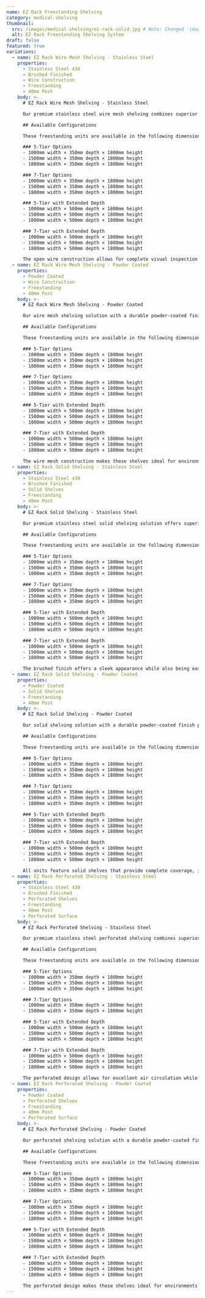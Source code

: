 ```yaml
---
name: EZ Rack Freestanding Shelving
category: medical-shelving
thumbnail:
  src: /images/medical-shelving/ez-rack-solid.jpg # Note: Changed 'image' to 'src' to match example schema
  alt: EZ Rack Freestanding Shelving System
draft: false
featured: true
variations:
  - name: EZ Rack Wire Mesh Shelving - Stainless Steel
    properties:
      - Stainless Steel 430
      - Brushed Finished
      - Wire Construction
      - Freestanding
      - 40mm Post
    body: >-
      # EZ Rack Wire Mesh Shelving - Stainless Steel

      Our premium stainless steel wire mesh shelving combines superior corrosion resistance with maximum ventilation capabilities. Constructed with high-quality Stainless Steel 430 and featuring a professional brushed finish, these shelves are perfect for sterile medical environments requiring optimal airflow.

      ## Available Configurations

      These freestanding units are available in the following dimensions:

      ### 5-Tier Options
      - 1000mm width × 350mm depth × 1800mm height
      - 1500mm width × 350mm depth × 1800mm height
      - 1800mm width × 350mm depth × 1800mm height

      ### 7-Tier Options
      - 1000mm width × 350mm depth × 1800mm height
      - 1500mm width × 350mm depth × 1800mm height
      - 1800mm width × 350mm depth × 1800mm height

      ### 5-Tier with Extended Depth
      - 1000mm width × 500mm depth × 1800mm height
      - 1500mm width × 500mm depth × 1800mm height
      - 1800mm width × 500mm depth × 1800mm height

      ### 7-Tier with Extended Depth
      - 1000mm width × 500mm depth × 1800mm height
      - 1500mm width × 500mm depth × 1800mm height
      - 1800mm width × 500mm depth × 1800mm height

      The open wire construction allows for complete visual inspection of contents and maximum airflow, making these shelves ideal for demanding medical environments.
  - name: EZ Rack Wire Mesh Shelving - Powder Coated
    properties:
      - Powder Coated
      - Wire Construction
      - Freestanding
      - 40mm Post
    body: >-
      # EZ Rack Wire Mesh Shelving - Powder Coated

      Our wire mesh shelving solution with a durable powder-coated finish provides maximum ventilation and visibility while maintaining structural integrity. The open wire design prevents dust buildup and allows for complete air circulation around stored items.

      ## Available Configurations

      These freestanding units are available in the following dimensions:

      ### 5-Tier Options
      - 1000mm width × 350mm depth × 1800mm height
      - 1500mm width × 350mm depth × 1800mm height
      - 1800mm width × 350mm depth × 1800mm height

      ### 7-Tier Options
      - 1000mm width × 350mm depth × 1800mm height
      - 1500mm width × 350mm depth × 1800mm height
      - 1800mm width × 350mm depth × 1800mm height

      ### 5-Tier with Extended Depth
      - 1000mm width × 500mm depth × 1800mm height
      - 1500mm width × 500mm depth × 1800mm height
      - 1800mm width × 500mm depth × 1800mm height

      ### 7-Tier with Extended Depth
      - 1000mm width × 500mm depth × 1800mm height
      - 1500mm width × 500mm depth × 1800mm height
      - 1800mm width × 500mm depth × 1800mm height

      The wire mesh construction makes these shelves ideal for environments where maximum airflow is required or where visual inspection of contents is beneficial.
  - name: EZ Rack Solid Shelving - Stainless Steel
    properties:
      - Stainless Steel 430
      - Brushed Finished
      - Solid Shelves
      - Freestanding
      - 40mm Post
    body: >-
      # EZ Rack Solid Shelving - Stainless Steel

      Our premium stainless steel solid shelving solution offers superior corrosion resistance and a professional brushed finish, making it ideal for medical environments with strict hygiene requirements. Constructed with high-quality Stainless Steel 430 and featuring 40mm posts, these shelves provide exceptional durability and stability.

      ## Available Configurations

      These freestanding units are available in the following dimensions:

      ### 5-Tier Options
      - 1000mm width × 350mm depth × 1800mm height
      - 1500mm width × 350mm depth × 1800mm height
      - 1800mm width × 350mm depth × 1800mm height

      ### 7-Tier Options
      - 1000mm width × 350mm depth × 1800mm height
      - 1500mm width × 350mm depth × 1800mm height
      - 1800mm width × 350mm depth × 1800mm height

      ### 5-Tier with Extended Depth
      - 1000mm width × 500mm depth × 1800mm height
      - 1500mm width × 500mm depth × 1800mm height
      - 1800mm width × 500mm depth × 1800mm height

      ### 7-Tier with Extended Depth
      - 1000mm width × 500mm depth × 1800mm height
      - 1500mm width × 500mm depth × 1800mm height
      - 1800mm width × 500mm depth × 1800mm height

      The brushed finish offers a sleek appearance while also being easy to clean and maintain in medical environments.
  - name: EZ Rack Solid Shelving - Powder Coated
    properties:
      - Powder Coated
      - Solid Shelves
      - Freestanding
      - 40mm Post
    body: >-
      # EZ Rack Solid Shelving - Powder Coated

      Our solid shelving solution with a durable powder-coated finish provides a robust and reliable storage option for medical environments. Featuring 40mm posts for stability, these shelves are available in multiple configurations to suit your specific requirements.

      ## Available Configurations

      These freestanding units are available in the following dimensions:

      ### 5-Tier Options
      - 1000mm width × 350mm depth × 1800mm height
      - 1500mm width × 350mm depth × 1800mm height
      - 1800mm width × 350mm depth × 1800mm height

      ### 7-Tier Options
      - 1000mm width × 350mm depth × 1800mm height
      - 1500mm width × 350mm depth × 1800mm height
      - 1800mm width × 350mm depth × 1800mm height

      ### 5-Tier with Extended Depth
      - 1000mm width × 500mm depth × 1800mm height
      - 1500mm width × 500mm depth × 1800mm height
      - 1800mm width × 500mm depth × 1800mm height

      ### 7-Tier with Extended Depth
      - 1000mm width × 500mm depth × 1800mm height
      - 1500mm width × 500mm depth × 1800mm height
      - 1800mm width × 500mm depth × 1800mm height

      All units feature solid shelves that provide complete coverage, ideal for storing smaller items or containers that might fall through open shelving designs.
  - name: EZ Rack Perforated Shelving - Stainless Steel
    properties:
      - Stainless Steel 430
      - Brushed Finished
      - Perforated Shelves
      - Freestanding
      - 40mm Post
      - Perforated Surface
    body: >-
      # EZ Rack Perforated Shelving - Stainless Steel

      Our premium stainless steel perforated shelving combines superior corrosion resistance with enhanced ventilation properties. Constructed with high-quality Stainless Steel 430 and featuring a professional brushed finish, these shelves are perfect for medical environments requiring both hygiene and airflow.

      ## Available Configurations

      These freestanding units are available in the following dimensions:

      ### 5-Tier Options
      - 1000mm width × 350mm depth × 1800mm height
      - 1500mm width × 350mm depth × 1800mm height
      - 1800mm width × 350mm depth × 1800mm height

      ### 7-Tier Options
      - 1000mm width × 350mm depth × 1800mm height
      - 1500mm width × 350mm depth × 1800mm height

      ### 5-Tier with Extended Depth
      - 1000mm width × 500mm depth × 1800mm height
      - 1500mm width × 500mm depth × 1800mm height
      - 1800mm width × 500mm depth × 1800mm height

      ### 7-Tier with Extended Depth
      - 1000mm width × 500mm depth × 1800mm height
      - 1500mm width × 500mm depth × 1800mm height
      - 1800mm width × 500mm depth × 1800mm height

      The perforated design allows for excellent air circulation while the stainless steel construction ensures durability in demanding medical environments.
  - name: EZ Rack Perforated Shelving - Powder Coated
    properties:
      - Powder Coated
      - Perforated Shelves
      - Freestanding
      - 40mm Post
      - Perforated Surface
    body: >-
      # EZ Rack Perforated Shelving - Powder Coated

      Our perforated shelving solution with a durable powder-coated finish offers improved air circulation while maintaining excellent load-bearing capacity. The perforated design allows for better ventilation, reducing dust accumulation and facilitating air flow around stored items.

      ## Available Configurations

      These freestanding units are available in the following dimensions:

      ### 5-Tier Options
      - 1000mm width × 350mm depth × 1800mm height
      - 1500mm width × 350mm depth × 1800mm height
      - 1800mm width × 350mm depth × 1800mm height

      ### 7-Tier Options
      - 1000mm width × 350mm depth × 1800mm height
      - 1500mm width × 350mm depth × 1800mm height
      - 1800mm width × 350mm depth × 1800mm height

      ### 5-Tier with Extended Depth
      - 1000mm width × 500mm depth × 1800mm height
      - 1500mm width × 500mm depth × 1800mm height
      - 1800mm width × 500mm depth × 1800mm height

      ### 7-Tier with Extended Depth
      - 1000mm width × 500mm depth × 1800mm height
      - 1500mm width × 500mm depth × 1800mm height
      - 1800mm width × 500mm depth × 1800mm height

      The perforated design makes these shelves ideal for environments where air circulation is important or where items need to dry while being stored.
---
```

